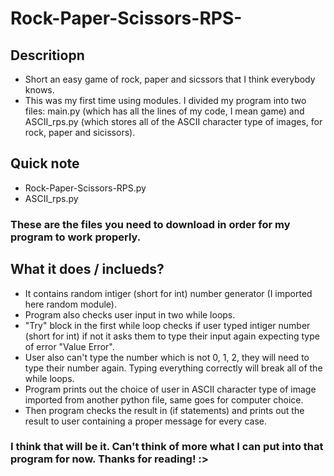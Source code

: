 # Rock-Paper-Scissors-RPS-
## Descritiopn
- Short an easy game of rock, paper and sicssors that I think everybody knows.
- This was my first time using modules. I divided my program into two files: main.py (which has all the lines of my code, I mean game) and ASCII_rps.py (which stores all of the ASCII character type of images, for rock, paper and sicissors).
## Quick note
- Rock-Paper-Scissors-RPS.py
- ASCII_rps.py
### These are the files you need to download in order for my program to work properly.
## What it does / inclueds?
- It contains random intiger (short for int) number generator (I imported here random module).
- Program also checks user input in two while loops.
- "Try" block in the first while loop checks if user typed intiger number (short for int) if not it asks them to type their input again expecting type of error "Value Error".
- User also can't type the number which is not 0, 1, 2, they will need to type their number again. Typing everything correctly will break all of the while loops.
- Program prints out the choice of user in ASCII character type of image imported from another python file, same goes for computer choice.
- Then program checks the result in (if statements) and prints out the result to user containing a proper message for every case.
### I think that will be it. Can't think of more what I can put into that program for now. Thanks for reading! :>
